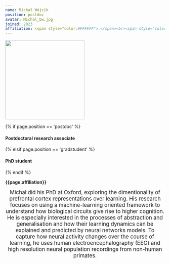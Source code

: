 ```yaml
---
name: Michał Wójcik
position: postdoc
avatar: Michal_bw.jpg
joined: 2023
affiliation: <span style="color:#FFFFFF">.</span><br><span style="color:#FFFFFF">.</span>
---
```


<img width="250" src="{{site.baseurl}}/images/people/{{page.avatar}}" data-action="zoom">

 {% if page.position == 'postdoc' %}
<h4>Postdoctoral research associate</h4>
 {% elsif page.position == 'gradstudent' %}
<h4>PhD student</h4>
 {% endif %}

<b>{{page.affiliation}}</b>

<header class="masthead text-justify" style="font-size:120%">
Michał did his PhD at Oxford, exploring the dimentionality of prefrontal cortex representations over learning. His research focuses on using a machine-learning oriented framework to understand how biological circuits give rise to higher cognition. He is especially interested in the processes of abstraction and generalisation and how their learning dynamics can be explained and predicted by neural networks models. To capture how neural activity changes over the course of learning, he uses human electroencephalography (EEG) and high resolution neural population recordings from non-human primates.

</header>
<br><br>
